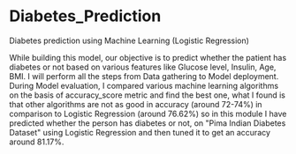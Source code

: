 # Diabetes_Prediction
Diabetes prediction using Machine Learning (Logistic Regression)

While building this model, our objective is to predict whether the patient has diabetes or not based on various features like Glucose level, Insulin, Age, BMI. I will perform all the steps from Data gathering to Model deployment. During Model evaluation, I compared various machine learning algorithms on the basis of accuracy_score metric and find the best one, what I found is that other algorithms are not as good in accuracy (around 72-74%) in comparison to Logistic Regression (around 76.62%) so in this module I have predicted whether the person has diabetes or not, on "Pima Indian Diabetes Dataset" using Logistic Regression and then tuned it to get an accuracy around 81.17%.
                 
